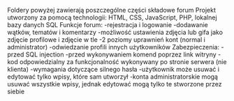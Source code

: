 Foldery powyżej zawierają poszczególne części składowe forum
Projekt utworzony za pomocą technologii: HTML, CSS, JavaScript, PHP, lokalnej bazy danych SQL
Funkcje forum:
  -rejestracja i logowanie
  -dodawanie wątków, tematów i komentarzy
  -możliwość ustawienia zdjęcia lub gifa jako zdjęcie profilowe i zdjęcie w tle
  -2 poziomy uprawnień kont (normal i administrator)
  -odwiedzanie profili innych użytkowników
Zabezpieczenia:
  -przed SQL injection
  -przed wykonywaniem komend poprzez link witryny
  -kod odpowiedzialny za funkcjonalność wykonywany po stronie serwera (nie klienta)
  -wymagania dotyczące silnego hasła
  -użytkownik może usuwać i edytować tylko wpisy, które sam utworzył
  -konta administratorskie mogą usuwać wszystkie wpisy, jednak edytować mogą tylko te stworzone przez siebie
